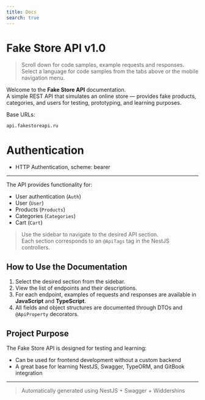 ```yaml
---
title: Docs
search: true
---
```


<h1 id="fake-store-api">Fake Store API v1.0</h1>

> Scroll down for code samples, example requests and responses. Select a language for code samples from the tabs above or the mobile navigation menu.

Welcome to the **Fake Store API** documentation.  
A simple REST API that simulates an online store — provides fake products, categories, and users for testing, prototyping, and learning purposes.

Base URLs:

    api.fakestoreapi.ru

# Authentication

- HTTP Authentication, scheme: bearer

---

The API provides functionality for:

- User authentication (`Auth`)
- User (`User`)
- Products (`Products`)
- Categories (`Categories`)
- Cart (`Cart`)

> Use the sidebar to navigate to the desired API section.  
> Each section corresponds to an `@ApiTags` tag in the NestJS controllers.

## How to Use the Documentation

1. Select the desired section from the sidebar.
2. View the list of endpoints and their descriptions.
3. For each endpoint, examples of requests and responses are available in **JavaScript** and **TypeScript**.
4. All fields and object structures are documented through DTOs and `@ApiProperty` decorators.

## Project Purpose

The Fake Store API is designed for testing and learning:

- Can be used for frontend development without a custom backend
- A great base for learning NestJS, Swagger, TypeORM, and GitBook integration

---

> Automatically generated using NestJS + Swagger + Widdershins
